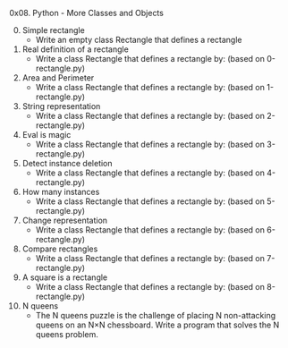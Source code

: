 0x08. Python - More Classes and Objects

0. Simple rectangle
	* Write an empty class Rectangle that defines a rectangle
1. Real definition of a rectangle
	* Write a class Rectangle that defines a rectangle by: (based on 0-rectangle.py)
2. Area and Perimeter
	* Write a class Rectangle that defines a rectangle by: (based on 1-rectangle.py)
3. String representation
	* Write a class Rectangle that defines a rectangle by: (based on 2-rectangle.py)
4. Eval is magic
	* Write a class Rectangle that defines a rectangle by: (based on 3-rectangle.py)
5. Detect instance deletion
	* Write a class Rectangle that defines a rectangle by: (based on 4-rectangle.py)
6. How many instances
	* Write a class Rectangle that defines a rectangle by: (based on 5-rectangle.py)
7. Change representation
	* Write a class Rectangle that defines a rectangle by: (based on 6-rectangle.py)
8. Compare rectangles
	* Write a class Rectangle that defines a rectangle by: (based on 7-rectangle.py)
9. A square is a rectangle
	* Write a class Rectangle that defines a rectangle by: (based on 8-rectangle.py)
10. N queens
	* The N queens puzzle is the challenge of placing N non-attacking queens on an N×N chessboard. Write a program that solves the N queens problem.
